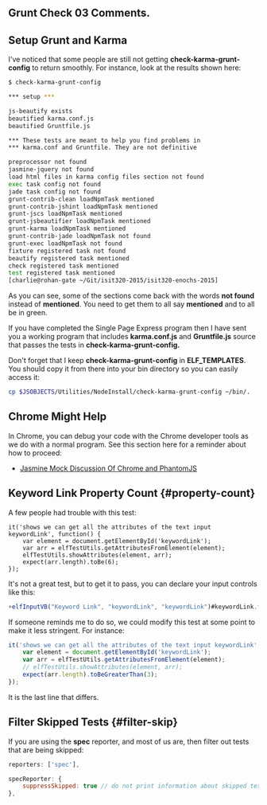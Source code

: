 ## Grunt Check 03 Comments.

## Setup Grunt and Karma

I've noticed that some people are still not getting **check-karma-grunt-config** to return smoothly. For instance, look at the results shown here:

```bash
$ check-karma-grunt-config 

*** setup ***

js-beautify exists
beautified karma.conf.js
beautified Gruntfile.js

*** These tests are meant to help you find problems in
*** karma.conf and Gruntfile. They are not definitive

preprocessor not found 
jasmine-jquery not found 
load html files in karma config files section not found 
exec task config not found 
jade task config not found 
grunt-contrib-clean loadNpmTask mentioned
grunt-contrib-jshint loadNpmTask mentioned
grunt-jscs loadNpmTask mentioned
grunt-jsbeautifier loadNpmTask mentioned
grunt-karma loadNpmTask mentioned
grunt-contrib-jade loadNpmTask not found 
grunt-exec loadNpmTask not found 
fixture registered task not found 
beautify registered task mentioned
check registered task mentioned
test registered task mentioned
[charlie@rohan-gate ~/Git/isit320-2015/isit320-enochs-2015]
```

As you can see, some of the sections come back with the words **not found** instead of **mentioned**. You need to get them to all say **mentioned** and to all be in green.

If you have completed the Single Page Express program then I have sent you a working program that includes **karma.conf.js** and **Gruntfile.js** source that passes the tests in **check-karma-grunt-config.**

Don't forget that I keep **check-karma-grunt-config** in **ELF_TEMPLATES**. You should copy it from there into your bin directory so you can easily access it:

```bash
cp $JSOBJECTS/Utilities/NodeInstall/check-karma-grunt-config ~/bin/.
```

## Chrome Might Help

In Chrome, you can debug your code with the Chrome developer tools as we do with a normal program. See this section here for a reminder about how to proceed:

- [Jasmine Mock Discussion Of Chrome and PhantomJS][jmdcpjs]

[jmdcpjs]: http://www.ccalvert.net/books/CloudNotes/Assignments/JasmineExpressMock.html#hint

## Keyword Link Property Count {#property-count}

A few people had trouble with this test:

```javascripts
it('shows we can get all the attributes of the text input keywordLink', function() {
    var element = document.getElementById('keywordLink');
    var arr = elfTestUtils.getAttributesFromElement(element);
    elfTestUtils.showAttributes(element, arr);
    expect(arr.length).toBe(6);
});
```

It's not a great test, but to get it to pass, you can declare your input controls like this:

```javascript
+elfInputVB("Keyword Link", "keywordLink", "keywordLink")#keywordLink.form-control.input-sm
```

If someone reminds me to do so, we could modify this test at some point to make it less stringent. For instance:

```javascript
it('shows we can get all the attributes of the text input keywordLink', function() {
    var element = document.getElementById('keywordLink');
    var arr = elfTestUtils.getAttributesFromElement(element);
    // elfTestUtils.showAttributes(element, arr);
    expect(arr.length).toBeGreaterThan(3);
});
```

It is the last line that differs.

## Filter Skipped Tests {#filter-skip}

If you are using the **spec** reporter, and most of us are, then filter out tests that are being skipped:

```javascript
reporters: ['spec'],

specReporter: {
    suppressSkipped: true // do not print information about skipped tests
},
```
